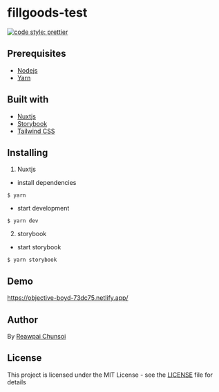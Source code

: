 # fillgoods-test

  <a href="#badge">
    <img alt="code style: prettier" src="https://img.shields.io/badge/code_style-prettier-ff69b4.svg?style=flat-square"></a>

## Prerequisites

- [Nodejs](https://nodejs.org/en/)
- [Yarn](https://yarnpkg.com/)

## Built with

- [Nuxtjs](https://nuxtjs.org/guide/)
- [Storybook](https://storybook.js.org/)
- [Tailwind CSS](https://tailwindcss.com/)

## Installing

1. Nuxtjs
- install dependencies
```
$ yarn
```
- start development
```
$ yarn dev
```

2. storybook
- start storybook
```
$ yarn storybook
```

## Demo
https://objective-boyd-73dc75.netlify.app/

## Author

By [Reawpai Chunsoi](https://github.com/phaicom/)

## License

This project is licensed under the MIT License - see the [LICENSE](LICENSE) file for details
